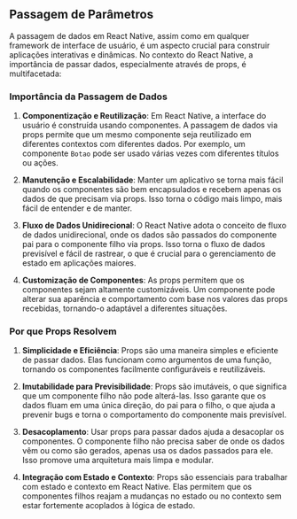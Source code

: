 ## Passagem de Parâmetros

A passagem de dados em React Native, assim como em qualquer framework de interface de usuário, é um aspecto crucial para construir aplicações interativas e dinâmicas. No contexto do React Native, a importância de passar dados, especialmente através de props, é multifacetada:

### Importância da Passagem de Dados

1. **Componentização e Reutilização**: Em React Native, a interface do usuário é construída usando componentes. A passagem de dados via props permite que um mesmo componente seja reutilizado em diferentes contextos com diferentes dados. Por exemplo, um componente `Botao` pode ser usado várias vezes com diferentes títulos ou ações.

2. **Manutenção e Escalabilidade**: Manter um aplicativo se torna mais fácil quando os componentes são bem encapsulados e recebem apenas os dados de que precisam via props. Isso torna o código mais limpo, mais fácil de entender e de manter.

3. **Fluxo de Dados Unidirecional**: O React Native adota o conceito de fluxo de dados unidirecional, onde os dados são passados do componente pai para o componente filho via props. Isso torna o fluxo de dados previsível e fácil de rastrear, o que é crucial para o gerenciamento de estado em aplicações maiores.

4. **Customização de Componentes**: As props permitem que os componentes sejam altamente customizáveis. Um componente pode alterar sua aparência e comportamento com base nos valores das props recebidas, tornando-o adaptável a diferentes situações.

### Por que Props Resolvem

1. **Simplicidade e Eficiência**: Props são uma maneira simples e eficiente de passar dados. Elas funcionam como argumentos de uma função, tornando os componentes facilmente configuráveis e reutilizáveis.

2. **Imutabilidade para Previsibilidade**: Props são imutáveis, o que significa que um componente filho não pode alterá-las. Isso garante que os dados fluam em uma única direção, do pai para o filho, o que ajuda a prevenir bugs e torna o comportamento do componente mais previsível.

3. **Desacoplamento**: Usar props para passar dados ajuda a desacoplar os componentes. O componente filho não precisa saber de onde os dados vêm ou como são gerados, apenas usa os dados passados para ele. Isso promove uma arquitetura mais limpa e modular.

4. **Integração com Estado e Contexto**: Props são essenciais para trabalhar com estado e contexto em React Native. Elas permitem que os componentes filhos reajam a mudanças no estado ou no contexto sem estar fortemente acoplados à lógica de estado.